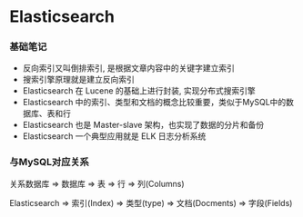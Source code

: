 # Elasticsearch

### 基础笔记
- 反向索引又叫倒排索引, 是根据文章内容中的关键字建立索引
- 搜索引擎原理就是建立反向索引
- Elasticsearch 在 Lucene 的基础上进行封装, 实现分布式搜索引擎
- Elasticsearch 中的索引、类型和文档的概念比较重要，类似于MySQL中的数据库、表和行
- Elasticsearch 也是 Master-slave 架构，也实现了数据的分片和备份
- Elasticsearch 一个典型应用就是 ELK 日志分析系统

### 与MySQL对应关系
关系数据库      ⇒ 数据库        ⇒  表         ⇒ 行              ⇒ 列(Columns)
 
Elasticsearch  ⇒ 索引(Index)   ⇒ 类型(type)  ⇒ 文档(Docments)  ⇒ 字段(Fields)  

